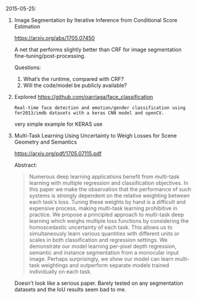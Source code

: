 2015-05-25:
1.  Image Segmentation by Iterative Inference from Conditional Score Estimation

    https://arxiv.org/abs/1705.07450

    A net that performs slightly better than CRF for image segmentation fine-tuning/post-processing.

    Questions:
    1. What’s the runtime, compared with CRF?
    2. Will the code/model be publicly available?

2.  Explored https://github.com/oarriaga/face_classification

    `Real-time face detection and emotion/gender classification using fer2013/imdb datasets with a keras CNN model and openCV.`

    very simple example for KERAS use

3.  Multi-Task Learning Using Uncertainty to Weigh Losses for Scene Geometry and Semantics

    https://arxiv.org/pdf/1705.07115.pdf

    Abstract:
    > Numerous deep learning applications benefit from multi-task learning with multiple
    regression and classification objectives. In this paper we make the observation that
    the performance of such systems is strongly dependent on the relative weighting
    between each task’s loss. Tuning these weights by hand is a difficult and expensive
    process, making multi-task learning prohibitive in practice. We propose a
    principled approach to multi-task deep learning which weighs multiple loss functions
    by considering the homoscedastic uncertainty of each task. This allows us
    to simultaneously learn various quantities with different units or scales in both
    classification and regression settings. We demonstrate our model learning per-pixel
    depth regression, semantic and instance segmentation from a monocular input
    image. Perhaps surprisingly, we show our model can learn multi-task weightings
    and outperform separate models trained individually on each task.

    Doesn't look like a serious paper. Barely tested on any segmentation datasets and the IoU results seem bad to me.
